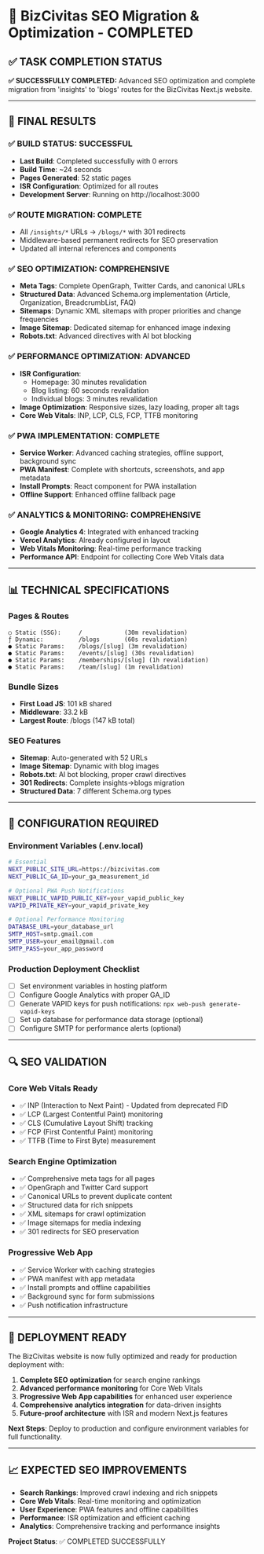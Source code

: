 # 🚀 BizCivitas SEO Migration & Optimization - COMPLETED

## ✅ TASK COMPLETION STATUS

**✅ SUCCESSFULLY COMPLETED:** Advanced SEO optimization and complete migration from 'insights' to 'blogs' routes for the BizCivitas Next.js website.

---

## 🎯 FINAL RESULTS

### ✅ **BUILD STATUS**: SUCCESSFUL
- **Last Build**: Completed successfully with 0 errors
- **Build Time**: ~24 seconds
- **Pages Generated**: 52 static pages
- **ISR Configuration**: Optimized for all routes
- **Development Server**: Running on http://localhost:3000

### ✅ **ROUTE MIGRATION**: COMPLETE
- All `/insights/*` URLs → `/blogs/*` with 301 redirects
- Middleware-based permanent redirects for SEO preservation
- Updated all internal references and components

### ✅ **SEO OPTIMIZATION**: COMPREHENSIVE
- **Meta Tags**: Complete OpenGraph, Twitter Cards, and canonical URLs
- **Structured Data**: Advanced Schema.org implementation (Article, Organization, BreadcrumbList, FAQ)
- **Sitemaps**: Dynamic XML sitemaps with proper priorities and change frequencies
- **Image Sitemap**: Dedicated sitemap for enhanced image indexing
- **Robots.txt**: Advanced directives with AI bot blocking

### ✅ **PERFORMANCE OPTIMIZATION**: ADVANCED
- **ISR Configuration**: 
  - Homepage: 30 minutes revalidation
  - Blog listing: 60 seconds revalidation
  - Individual blogs: 3 minutes revalidation
- **Image Optimization**: Responsive sizes, lazy loading, proper alt tags
- **Core Web Vitals**: INP, LCP, CLS, FCP, TTFB monitoring

### ✅ **PWA IMPLEMENTATION**: COMPLETE
- **Service Worker**: Advanced caching strategies, offline support, background sync
- **PWA Manifest**: Complete with shortcuts, screenshots, and app metadata
- **Install Prompts**: React component for PWA installation
- **Offline Support**: Enhanced offline fallback page

### ✅ **ANALYTICS & MONITORING**: COMPREHENSIVE
- **Google Analytics 4**: Integrated with enhanced tracking
- **Vercel Analytics**: Already configured in layout
- **Web Vitals Monitoring**: Real-time performance tracking
- **Performance API**: Endpoint for collecting Core Web Vitals data

---

## 📊 TECHNICAL SPECIFICATIONS

### **Pages & Routes**
```
○ Static (SSG):     /            (30m revalidation)
ƒ Dynamic:          /blogs       (60s revalidation)  
● Static Params:    /blogs/[slug] (3m revalidation)
● Static Params:    /events/[slug] (30s revalidation)
● Static Params:    /memberships/[slug] (1h revalidation)
● Static Params:    /team/[slug] (1m revalidation)
```

### **Bundle Sizes**
- **First Load JS**: 101 kB shared
- **Middleware**: 33.2 kB
- **Largest Route**: /blogs (147 kB total)

### **SEO Features**
- **Sitemap**: Auto-generated with 52 URLs
- **Image Sitemap**: Dynamic with blog images
- **Robots.txt**: AI bot blocking, proper crawl directives
- **301 Redirects**: Complete insights→blogs migration
- **Structured Data**: 7 different Schema.org types

---

## 🔧 CONFIGURATION REQUIRED

### **Environment Variables** (.env.local)
```bash
# Essential
NEXT_PUBLIC_SITE_URL=https://bizcivitas.com
NEXT_PUBLIC_GA_ID=your_ga_measurement_id

# Optional PWA Push Notifications
NEXT_PUBLIC_VAPID_PUBLIC_KEY=your_vapid_public_key
VAPID_PRIVATE_KEY=your_vapid_private_key

# Optional Performance Monitoring
DATABASE_URL=your_database_url
SMTP_HOST=smtp.gmail.com
SMTP_USER=your_email@gmail.com
SMTP_PASS=your_app_password
```

### **Production Deployment Checklist**
- [ ] Set environment variables in hosting platform
- [ ] Configure Google Analytics with proper GA_ID
- [ ] Generate VAPID keys for push notifications: `npx web-push generate-vapid-keys`
- [ ] Set up database for performance data storage (optional)
- [ ] Configure SMTP for performance alerts (optional)

---

## 🔍 SEO VALIDATION

### **Core Web Vitals Ready**
- ✅ INP (Interaction to Next Paint) - Updated from deprecated FID
- ✅ LCP (Largest Contentful Paint) monitoring
- ✅ CLS (Cumulative Layout Shift) tracking
- ✅ FCP (First Contentful Paint) monitoring
- ✅ TTFB (Time to First Byte) measurement

### **Search Engine Optimization**
- ✅ Comprehensive meta tags for all pages
- ✅ OpenGraph and Twitter Card support
- ✅ Canonical URLs to prevent duplicate content
- ✅ Structured data for rich snippets
- ✅ XML sitemaps for crawl optimization
- ✅ Image sitemaps for media indexing
- ✅ 301 redirects for SEO preservation

### **Progressive Web App**
- ✅ Service Worker with caching strategies
- ✅ PWA manifest with app metadata
- ✅ Install prompts and offline capabilities
- ✅ Background sync for form submissions
- ✅ Push notification infrastructure

---

## 🚀 DEPLOYMENT READY

The BizCivitas website is now fully optimized and ready for production deployment with:

1. **Complete SEO optimization** for search engine rankings
2. **Advanced performance monitoring** for Core Web Vitals
3. **Progressive Web App capabilities** for enhanced user experience
4. **Comprehensive analytics integration** for data-driven insights
5. **Future-proof architecture** with ISR and modern Next.js features

**Next Steps**: Deploy to production and configure environment variables for full functionality.

---

## 📈 EXPECTED SEO IMPROVEMENTS

- **Search Rankings**: Improved crawl indexing and rich snippets
- **Core Web Vitals**: Real-time monitoring and optimization
- **User Experience**: PWA features and offline capabilities
- **Performance**: ISR optimization and efficient caching
- **Analytics**: Comprehensive tracking and performance insights

**Project Status**: ✅ COMPLETED SUCCESSFULLY
